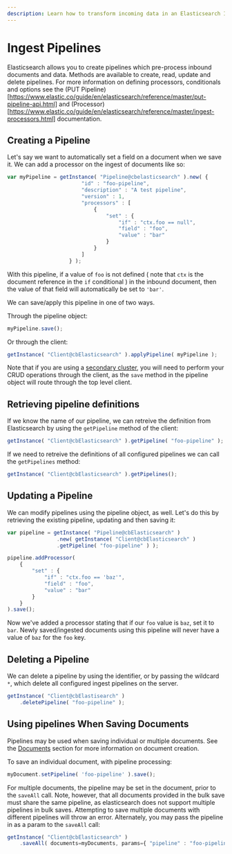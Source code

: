 ```yaml
---
description: Learn how to transform incoming data in an Elasticsearch Ingest Pipeline.
---
```


# Ingest Pipelines

Elasticsearch allows you to create pipelines which pre-process inbound documents and data.  Methods are available to create, read, update and delete pipelines.  For more information on defining processors, conditionals and options see the (PUT Pipeline)[https://www.elastic.co/guide/en/elasticsearch/reference/master/put-pipeline-api.html] and (Processor)[https://www.elastic.co/guide/en/elasticsearch/reference/master/ingest-processors.html] documentation.


## Creating a Pipeline

Let's say we want to automatically set a field on a document when we save it. We can add a processor on the ingest of documents like so:

```js
var myPipeline = getInstance( "Pipeline@cbelasticsearch" ).new( {
						"id" : "foo-pipeline",
						"description" : "A test pipeline",
						"version" : 1,
						"processors" : [
							{
								"set" : {
									"if" : "ctx.foo == null",
									"field" : "foo",
									"value" : "bar"
								}
							}
						]
					} );
```

With this pipeline, if a value of `foo` is not defined ( note that `ctx` is the document reference in the `if` conditional ) in the inbound document, then the value of that field will automatically be set to `'bar'`.

We can save/apply this pipeline in one of two ways.

Through the pipeline object:

```js
myPipeline.save();
```

Or through the client:

```js
getInstance( "Client@cbElasticsearch" ).applyPipeline( myPipeline );
```

Note that if you are using a [secondary cluster](Configuration.md), you will need to perform your CRUD operations through the client, as the `save` method in the pipeline object will route through the top level client. 

## Retrieving pipeline definitions

If we know the name of our pipeline, we can retreive the definition from Elasticsearch by using the `getPipeline` method of the client: 

```js
getInstance( "Client@cbElasticsearch" ).getPipeline( "foo-pipeline" );
```

If we need to retreive the definitions of all configured pipelines we can call the `getPipelines` method:

```js
getInstance( "Client@cbElasticsearch" ).getPipelines();
```


## Updating a Pipeline

We can modify pipelines using the pipeline object, as well. Let's do this by retrieving the existing pipeline, updating and then saving it:

```js
var pipeline = getInstance( "Pipeline@cbElasticsearch" )
				.new( getInstance( "Client@cbElasticsearch" )
				.getPipeline( "foo-pipeline" ) );

pipeline.addProcessor(
    {
        "set" : {
            "if" : "ctx.foo == 'baz'",
            "field" : "foo",
            "value" : "bar"
        }
    }
).save();
```

Now we've added a processor stating that if our `foo` value is `baz`, set it to `bar`.  Newly saved/ingested documents using this pipeline will never have a value of `baz` for the `foo` key.

## Deleting a Pipeline

We can delete a pipeline by using the identifier, or by passing the wildcard `*`, which delete all configured ingest pipelines on the server. 

```js
getInstance( "Client@cbElastisearch" )
	.deletePipeline( "foo-pipeline" );
```

## Using pipelines When Saving Documents

Pipelines may be used when saving individual or multiple documents. See the [Documents](Documents.md) section for more information on document creation.

To save an individual document, with pipeline processing:

```js
myDocument.setPipeline( 'foo-pipeline' ).save();
```

For multiple documents, the pipeline may be set in the document, prior to the `saveAll` call.  Note, however, that all documents provided in the bulk save must share the same pipeline, as elasticsearch does not support multiple pipelines in bulk saves.  Attempting to save multiple documents with different pipelines will throw an error. Alternately, you may pass the pipeline in as a param to the `saveAll` call:

```js
getInstance( "Client@cbElasticsearch" )
	.saveAll( documents=myDocuments, params={ "pipeline" : "foo-pipeline" } );
```